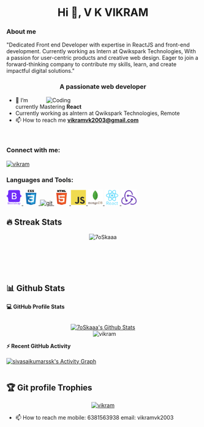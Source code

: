 

<!---
sivasaikumarssk/sivasaikumarssk is a ✨ special ✨ repository because its `README.md` (this file) appears on your GitHub profile.
You can click the Preview link to take a look at your changes.
--->
<h1 align="center">Hi 👋, V K VIKRAM</h1>
<h3 >About me</h3>
"Dedicated Front end Developer with expertise in ReactJS and front-end
development. Currently working as Intern at Qwikspark
Technologies, With a passion for user-centric products and creative web design. Eager to join a forward-thinking company to contribute my skills, learn,
and create impactful digital solutions." <br/>
<h3 align="center">A passionate web developer</h3>
<img  align="right" alt="Coding" width="400" src="https://cdn.dribbble.com/users/1162077/screenshots/3848914/programmer.gif" alt="gif">

- 🌱 I’m currently Mastering **React** <br/>
-  Currently working as aIntern at Qwikspark Technologies, Remote <br/>
- 📫 How to reach me **vikramvk2003@gmail.com** <br/>
<br/>

<h3 align="left">Connect with me:</h3>
<p align="left">
<a href="https://linkedin.com/in/vikramvk2003" target="_blank"><img align="center" src="https://raw.githubusercontent.com/rahuldkjain/github-profile-readme-generator/master/src/images/icons/Social/linked-in-alt.svg" alt="vikram" height="30" width="40" /></a>
</p>

<h3 align="left">Languages and Tools:</h3>
<p align="left"> <a href="https://getbootstrap.com" target="_blank" rel="noreferrer"> <img src="https://raw.githubusercontent.com/devicons/devicon/master/icons/bootstrap/bootstrap-plain-wordmark.svg" alt="bootstrap" width="40" height="40"/> </a> <a href="https://www.w3schools.com/css/" target="_blank" rel="noreferrer"> <img src="https://raw.githubusercontent.com/devicons/devicon/master/icons/css3/css3-original-wordmark.svg" alt="css3" width="40" height="40"/> </a> <a href="https://git-scm.com/" target="_blank" rel="noreferrer"> <img src="https://www.vectorlogo.zone/logos/git-scm/git-scm-icon.svg" alt="git" width="40" height="40"/> </a> <a href="https://www.w3.org/html/" target="_blank" rel="noreferrer"> <img src="https://raw.githubusercontent.com/devicons/devicon/master/icons/html5/html5-original-wordmark.svg" alt="html5" width="40" height="40"/> </a> <a href="https://developer.mozilla.org/en-US/docs/Web/JavaScript" target="_blank" rel="noreferrer"> <img src="https://raw.githubusercontent.com/devicons/devicon/master/icons/javascript/javascript-original.svg" alt="javascript" width="40" height="40"/> </a> <a href="https://www.mongodb.com/" target="_blank" rel="noreferrer"> <img src="https://raw.githubusercontent.com/devicons/devicon/master/icons/mongodb/mongodb-original-wordmark.svg" alt="mongodb" width="40" height="40"/> </a> <a href="https://reactjs.org/" target="_blank" rel="noreferrer"> <img src="https://raw.githubusercontent.com/devicons/devicon/master/icons/react/react-original-wordmark.svg" alt="react" width="40" height="40"/> </a> <a href="https://redux.js.org" target="_blank" rel="noreferrer"> <img src="https://raw.githubusercontent.com/devicons/devicon/master/icons/redux/redux-original.svg" alt="redux" width="40" height="40"/> </a> </p>

## 🔥 Streak Stats
<p align="center"><img src="https://github-readme-streak-stats.herokuapp.com/?user=vikramvk2003&theme=algolia" alt="7oSkaaa" /></p>

<br>
<br>
<br>
<br>


## 📊 Github Stats
  <summary><b>💻 GitHub Profile Stats</b></summary>
  <br/>
  <p align="center">
    <a href="https://github.com/vikramvk2003/github-readme-stats"><img alt="7oSkaaa's Github Stats" src="https://github-readme-stats.vercel.app/api?username=vikramvk2003&show_icons=true&count_private=true&theme=algolia" height="192px"/></a>
<br/>
  &nbsp;
	  <img src="https://github-readme-stats.vercel.app/api/top-langs?username=vikramvk2003&langs_count=10&show_icons=true&locale=en&layout=compact&theme=algolia" alt="vikram" height="192px"/>
  <br/>
  
  </p>


<summary><b>⚡ Recent GitHub Activity</b></summary>
  <br/>
   <a href="https://github.com/vikramvk2003"><img alt="sivasaikumarssk's Activity Graph" src="https://activity-graph.herokuapp.com/graph?username=vikramvk2003&custom_title=vikramvk2003's%20Contribution%20Graph&theme=react-dark" /></a>
  <br/>


<br/>

## :trophy: Git profile Trophies

<p align="center"> <a href="https://github.com/ryo-ma/github-profile-trophy"><img src="https://github-profile-trophy.vercel.app/?username=vikramvk2003&layout=compact&theme=algolia" alt="vikram" /></a> </p>

- 📫 How to reach me mobile: 6381563938 email: vikramvk2003
